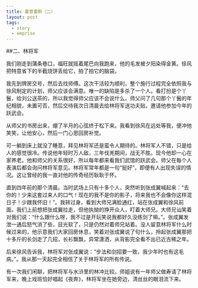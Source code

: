 ```yaml
---
title: 霍普雷斯（二）
layout: post
tags:
  - story
  - emprise
---
```



##二、林将军


我们刚走到蒲条巷口，福旺就摇着尾巴向我跑来，他的毛发被夕阳染得金黄。徐风把特意省下的半截烧饼丢给它，拍了拍它的脑袋。

我先到牌房交号，然后去找师傅。这次干活较为顺利，整个施行过程完全依照我与徐风制定的计划，师父应该会满意。唯一的缺陷是多杀了一个人。看打扮是个丫鬟，给刘公送茶的，所以我觉得师父应该不会说什么。师父问了几句那个丫鬟的年纪相貌，未置可否，然后交待我次日清晨去给林将军送功夫贴，邀请他参加今年的跃武会。

从师父的书房出来，绷了半月的心弦终于松下来。我看到徐风在远处等我，便冲他笑笑，让他安心，然后一门心思回房补觉。

可一躺到床上就没了睡意，拜见林将军还是蛮令人期待的。林将军人不错，只是给人的感觉很冷。传说他年轻时万人敌，三年伐羌期间，战无不胜。现今他却一心在家养老。他和师父的关系很好，所以每年都来看我们武馆的跃武会。师父在每个人表演后都会询问林将军意见。林将军常年都是一句“挺好”，即便有人出现失误的情况。这让曾经的我一直对他的传奇经历耿耿于怀。

直到四年前的那个清晨。当时武场上只有十多个人，突然听到张成翼喊起来：“去你的！少来这套过来人的口气！现在的我不是你的影子，将来我也不会像你这样混日子！少跟我怀旧！”。我转过身，看到大师兄满脸通红，站在张成翼和徐风前面。我们上前想把张成翼拉走，但他执拗的挣开众人，盯着大师兄。大师兄讪笑着对我们说：“什么跟什么呀，我不过是开玩笑说我都好久没练剑了嘛。”。张成翼发泄一通后怒气消了些，目光软了，只是仍然对着师兄站着。没人留意林将军什么时候过来的，他示意我们大家回房休息，笑着对张成翼说了句什么，拎起张成翼那把十多斤的长剑走了几招，长衫飘飘，异常潇洒，从背影完全看不出已近古稀之年。

后来徐风告诉我，林将军对张成翼说：“步法和剑招要一致，我少年时也有这毛病。”。我从那一天起完全相信了关于林将军的所有传说。

有一次我们闲聊，把林将军与水浒里的林冲比较。师姐说有一年师父做寿请了林将军来，晚上戏班恰好唱起《夜奔》，林将军坐在她旁边，清丝丝的眼泪流下来。

